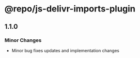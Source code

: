 # @repo/js-delivr-imports-plugin

## 1.1.0

### Minor Changes

- Minor bug fixes updates and implementation changes
